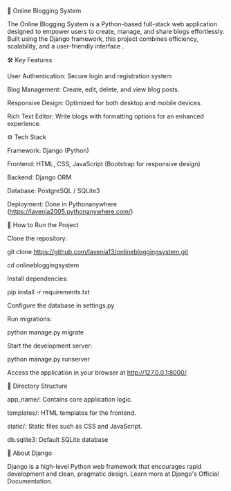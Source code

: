 🌟 Online Blogging System

The Online Blogging System is a Python-based full-stack web application designed to empower users to create, manage, and share blogs effortlessly. 
Built using the Django framework, this project combines efficiency, scalability, and a user-friendly interface .

🛠️ Key Features

User Authentication: Secure login and registration system

Blog Management: Create, edit, delete, and view blog posts.

Responsive Design: Optimized for both desktop and mobile devices.

Rich Text Editor: Write blogs with formatting options for an enhanced experience.

⚙️ Tech Stack

Framework: Django (Python)

Frontend: HTML, CSS, JavaScript (Bootstrap for responsive design)

Backend: Django ORM

Database: PostgreSQL / SQLite3 

Deployment: Done in Pythonanywhere (https://lavenia2005.pythonanywhere.com/)

🚀 How to Run the Project

Clone the repository:

git clone https://github.com/lavenia13/onlinebloggingsystem.git  

cd onlinebloggingsystem  

Install dependencies:

pip install -r requirements.txt 

Configure the database in settings.py 

Run migrations:

python manage.py migrate  

Start the development server:

python manage.py runserver  

Access the application in your browser at http://127.0.0.1:8000/.

📂 Directory Structure

app_name/: Contains core application logic.

templates/: HTML templates for the frontend.

static/: Static files such as CSS and JavaScript.

db.sqlite3: Default SQLite database

📖 About Django

Django is a high-level Python web framework that encourages rapid development and clean, pragmatic design. Learn more at Django's Official Documentation.
